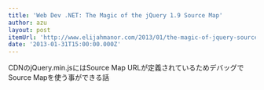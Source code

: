 ```yaml
---
title: 'Web Dev .NET: The Magic of the jQuery 1.9 Source Map'
author: azu
layout: post
itemUrl: 'http://www.elijahmanor.com/2013/01/the-magic-of-jquery-source-map.html'
date: '2013-01-31T15:00:00.000Z'
---
```

CDNのjQuery.min.jsにはSource Map URLが定義されているためデバッグでSource Mapを使う事ができる話
